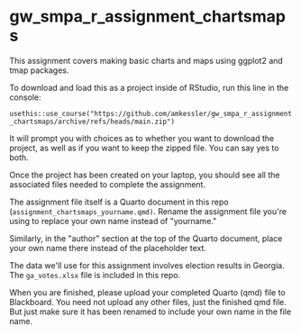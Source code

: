 # gw_smpa_r\_assignment_chartsmaps

This assignment covers making basic charts and maps using ggplot2 and tmap packages.

To download and load this as a project inside of RStudio, run this line in the console:

`usethis::use_course("https://github.com/amkessler/gw_smpa_r_assignment_chartsmaps/archive/refs/heads/main.zip")`

It will prompt you with choices as to whether you want to download the project, as well as if you want to keep the zipped file. You can say yes to both.

Once the project has been created on your laptop, you should see all the associated files needed to complete the assignment.

The assignment file itself is a Quarto document in this repo (`assignment_chartsmaps_yourname.qmd)`. Rename the assignment file you're using to replace your own name instead of "yourname."

Similarly, in the "author" section at the top of the Quarto document, place your own name there instead of the placeholder text.

The data we'll use for this assignment involves election results in Georgia. The `ga_votes.xlsx` file is included in this repo.

When you are finished, please upload your completed Quarto (qmd) file to Blackboard. You need not upload any other files, just the finished qmd file. But just make sure it has been renamed to include your own name in the file name.

